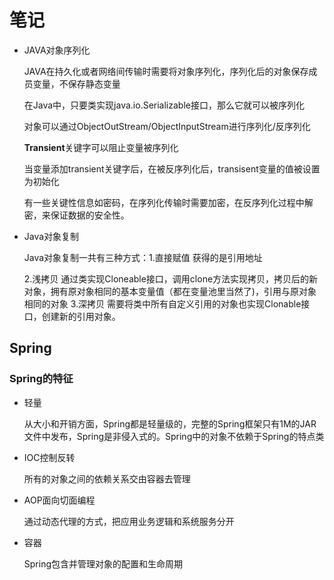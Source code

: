 # 笔记

* JAVA对象序列化

  JAVA在持久化或者网络间传输时需要将对象序列化，序列化后的对象保存成员变量，不保存静态变量

  在Java中，只要类实现java.io.Serializable接口，那么它就可以被序列化

  对象可以通过ObjectOutStream/ObjectInputStream进行序列化/反序列化

  **Transient**关键字可以阻止变量被序列化

  当变量添加transient关键字后，在被反序列化后，transisent变量的值被设置为初始化

  有一些关键性信息如密码，在序列化传输时需要加密，在反序列化过程中解密，来保证数据的安全性。

* Java对象复制

  Java对象复制一共有三种方式：1.直接赋值 获得的是引用地址

  2.浅拷贝 通过类实现Cloneable接口，调用clone方法实现拷贝，拷贝后的新对象，拥有原对象相同的基本变量值（都在变量池里当然了)，引用与原对象相同的对象 3.深拷贝 需要将类中所有自定义引用的对象也实现Clonable接口，创建新的引用对象。

## Spring

### Spring的特征

* 轻量

  从大小和开销方面，Spring都是轻量级的，完整的Spring框架只有1M的JAR文件中发布，Spring是非侵入式的。Spring中的对象不依赖于Spring的特点类

* IOC控制反转

  所有的对象之间的依赖关系交由容器去管理

* AOP面向切面编程

  通过动态代理的方式，把应用业务逻辑和系统服务分开

* 容器

  Spring包含并管理对象的配置和生命周期

